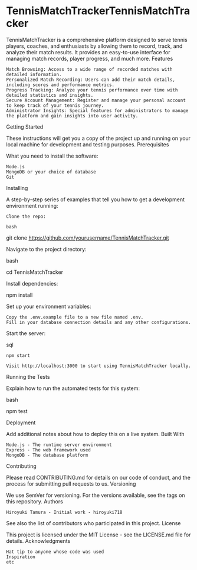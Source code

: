 # TennisMatchTrackerTennisMatchTracker

TennisMatchTracker is a comprehensive platform designed to serve tennis players, coaches, and enthusiasts by allowing them to record, track, and analyze their match results. It provides an easy-to-use interface for managing match records, player progress, and much more.
Features

    Match Browsing: Access to a wide range of recorded matches with detailed information.
    Personalized Match Recording: Users can add their match details, including scores and performance metrics.
    Progress Tracking: Analyze your tennis performance over time with detailed statistics and insights.
    Secure Account Management: Register and manage your personal account to keep track of your tennis journey.
    Administrator Insights: Special features for administrators to manage the platform and gain insights into user activity.

Getting Started

These instructions will get you a copy of the project up and running on your local machine for development and testing purposes.
Prerequisites

What you need to install the software:

    Node.js
    MongoDB or your choice of database
    Git

Installing

A step-by-step series of examples that tell you how to get a development environment running:

    Clone the repo:

    bash

git clone https://github.com/yourusername/TennisMatchTracker.git

Navigate to the project directory:

bash

cd TennisMatchTracker

Install dependencies:

npm install

Set up your environment variables:

    Copy the .env.example file to a new file named .env.
    Fill in your database connection details and any other configurations.

Start the server:

sql

    npm start

    Visit http://localhost:3000 to start using TennisMatchTracker locally.

Running the Tests

Explain how to run the automated tests for this system:

bash

npm test

Deployment

Add additional notes about how to deploy this on a live system.
Built With

    Node.js - The runtime server environment
    Express - The web framework used
    MongoDB - The database platform

Contributing

Please read CONTRIBUTING.md for details on our code of conduct, and the process for submitting pull requests to us.
Versioning

We use SemVer for versioning. For the versions available, see the tags on this repository.
Authors

    Hiroyuki Tamura - Initial work - hiroyuki718

See also the list of contributors who participated in this project.
License

This project is licensed under the MIT License - see the LICENSE.md file for details.
Acknowledgments

    Hat tip to anyone whose code was used
    Inspiration
    etc